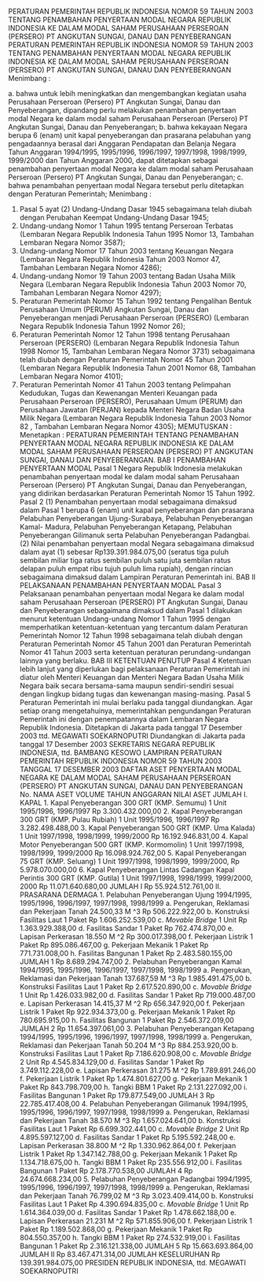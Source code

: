  PERATURAN PEMERINTAH REPUBLIK INDONESIA NOMOR 59 TAHUN 2003 TENTANG PENAMBAHAN PENYERTAAN MODAL NEGARA REPUBLIK INDONESIA KE DALAM MODAL SAHAM PERUSAHAAN PERSEROAN (PERSERO) PT ANGKUTAN SUNGAI, DANAU DAN PENYEBERANGAN PERATURAN PEMERINTAH REPUBLIK INDONESIA NOMOR 59 TAHUN 2003 TENTANG PENAMBAHAN PENYERTAAN MODAL NEGARA REPUBLIK INDONESIA KE DALAM MODAL SAHAM PERUSAHAAN PERSEROAN (PERSERO) PT ANGKUTAN SUNGAI, DANAU DAN PENYEBERANGAN
Menimbang :

a. bahwa untuk lebih meningkatkan dan mengembangkan kegiatan usaha Perusahaan Perseroan (Persero) PT Angkutan Sungai, Danau dan Penyeberangan, dipandang perlu melakukan penambahan penyertaan modal Negara ke dalam modal saham Perusahaan Perseroan (Persero) PT Angkutan Sungai, Danau dan Penyeberangan;
b. bahwa kekayaan Negara berupa 6 (enam) unit kapal penyeberangan dan prasarana pelabuhan yang pengadaannya berasal dari Anggaran Pendapatan dan Belanja Negara Tahun Anggaran 1994/1995, 1995/1996, 1996/1997, 1997/1998, 1998/1999, 1999/2000 dan Tahun Anggaran 2000, dapat ditetapkan sebagai penambahan penyertaan modal Negara ke dalam modal saham Perusahaan Perseroan (Persero) PT Angkutan Sungai, Danau dan Penyeberangan;
c. bahwa penambahan penyertaan modal Negara tersebut perlu ditetapkan dengan Peraturan Pemerintah;
Menimbang :

1. Pasal 5 ayat (2) Undang-Undang Dasar 1945 sebagaimana telah diubah dengan Perubahan Keempat Undang-Undang Dasar 1945;
2. Undang-undang Nomor 1 Tahun 1995 tentang Perseroan Terbatas (Lembaran Negara Republik Indonesia Tahun 1995 Nomor 13, Tambahan Lembaran Negara Nomor 3587);
3. Undang-undang Nomor 17 Tahun 2003 tentang Keuangan Negara (Lembaran Negara Republik Indonesia Tahun 2003 Nomor 47, Tambahan Lembaran Negara Nomor 4286);
4. Undang-undang Nomor 19 Tahun 2003 tentang Badan Usaha Milik Negara (Lembaran Negara Republik Indonesia Tahun 2003 Nomor 70, Tambahan Lembaran Negara Nomor 4297);
5. Peraturan Pemerintah Nomor 15 Tahun 1992 tentang Pengalihan Bentuk Perusahaan Umum (PERUM) Angkutan Sungai, Danau dan Penyeberangan menjadi Perusahaan Perseroan (PERSERO) (Lembaran Negara Republik Indonesia Tahun 1992 Nomor 26);
6. Peraturan Pemerintah Nomor 12 Tahun 1998 tentang Perusahaan Perseroan (PERSERO) (Lembaran Negara Republik Indonesia Tahun 1998 Nomor 15, Tambahan Lembaran Negara Nomor 3731) sebagaimana telah diubah dengan Peraturan Pemerintah Nomor 45 Tahun 2001 (Lembaran Negara Republik Indonesia Tahun 2001 Nomor 68, Tambahan Lembaran Negara Nomor 4101);
7. Peraturan Pemerintah Nomor 41 Tahun 2003 tentang Pelimpahan Kedudukan, Tugas dan Kewenangan Menteri Keuangan pada Perusahaan Perseroan (PERSERO), Perusahaan Umum (PERUM) dan Perusahaan Jawatan (PERJAN) kepada Menteri Negara Badan Usaha Milik Negara (Lembaran Negara Republik Indonesia Tahun 2003 Nomor 82 , Tambahan Lembaran Negara Nomor 4305);
MEMUTUSKAN :
 Menetapkan : PERATURAN PEMERINTAH TENTANG PENAMBAHAN PENYERTAAN MODAL NEGARA REPUBLIK INDONESIA KE DALAM MODAL SAHAM PERUSAHAAN PERSEROAN (PERSERO) PT ANGKUTAN SUNGAI, DANAU DAN PENYEBERANGAN. BAB I PENAMBAHAN PENYERTAAN MODAL
Pasal 1
Negara Republik Indonesia melakukan penambahan penyertaan modal ke dalam modal saham Perusahaan Perseroan (Persero) PT Angkutan Sungai, Danau dan Penyeberangan, yang didirikan berdasarkan Peraturan Pemerintah Nomor 15 Tahun 1992.
Pasal 2
(1) Penambahan penyertaan modal sebagaimana dimaksud dalam Pasal 1 berupa 6 (enam) unit kapal penyeberangan dan prasarana Pelabuhan Penyeberangan Ujung-Surabaya, Pelabuhan Penyeberangan Kamal- Madura, Pelabuhan Penyeberangan Ketapang, Pelabuhan Penyeberangan Gilimanuk serta Pelabuhan Penyeberangan Padangbai.
(2) Nilai penambahan penyertaan modal Negara sebagaimana dimaksud dalam ayat (1) sebesar Rp139.391.984.075,00 (seratus tiga puluh sembilan miliar tiga ratus sembilan puluh satu juta sembilan ratus delapan puluh empat ribu tujuh puluh lima rupiah), dengan rincian sebagaimana dimaksud dalam Lampiran Peraturan Pemerintah ini. BAB II PELAKSANAAN PENAMBAHAN PENYERTAAN MODAL
Pasal 3
Pelaksanaan penambahan penyertaan modal Negara ke dalam modal saham Perusahaan Perseroan (PERSERO) PT Angkutan Sungai, Danau dan Penyeberangan sebagaimana dimaksud dalam Pasal 1 dilakukan menurut ketentuan Undang-undang Nomor 1 Tahun 1995 dengan memperhatikan ketentuan-ketentuan yang tercantum dalam Peraturan Pemerintah Nomor 12 Tahun 1998 sebagaimana telah diubah dengan Peraturan Pemerintah Nomor 45 Tahun 2001 dan Peraturan Pemerintah Nomor 41 Tahun 2003 serta ketentuan peraturan perundang-undangan lainnya yang berlaku. BAB III KETENTUAN PENUTUP
Pasal 4
Ketentuan lebih lanjut yang diperlukan bagi pelaksanaan Peraturan Pemerintah ini diatur oleh Menteri Keuangan dan Menteri Negara Badan Usaha Milik Negara baik secara bersama-sama maupun sendiri-sendiri sesuai dengan lingkup bidang tugas dan kewenangan masing-masing.
Pasal 5
Peraturan Pemerintah ini mulai berlaku pada tanggal diundangkan.
Agar setiap orang mengetahuinya, memerintahkan pengundangan Peraturan Pemerintah ini dengan penempatannya dalam Lembaran Negara Republik Indonesia. Ditetapkan di Jakarta pada tanggal 17 Desember 2003 ttd. MEGAWATI SOEKARNOPUTRI Diundangkan di Jakarta pada tanggal 17 Desember 2003 SEKRETARIS NEGARA REPUBLIK INDONESIA, ttd. BAMBANG KESOWO LAMPIRAN PERATURAN PEMERINTAH REPUBLIK INDONESIA NOMOR 59 TAHUN 2003 TANGGAL 17 DESEMBER 2003 DAFTAR ASET PENYERTAAN MODAL NEGARA KE DALAM MODAL SAHAM PERUSAHAAN PERSEROAN (PERSERO) PT ANGKUTAN SUNGAI, DANAU DAN PENYEBERANGAN No. NAMA ASET VOLUME TAHUN ANGGARAN NILAI ASET JUMLAH I. KAPAL 1. Kapal Penyeberangan 300 GRT (KMP. Semumu) 1 Unit 1995/1996, 1996/1997 Rp 3.300.432.000,00 2. Kapal Penyeberangan 300 GRT (KMP. Pulau Rubiah) 1 Unit 1995/1996, 1996/1997 Rp 3.282.498.488,00 3. Kapal Penyeberangan 500 GRT (KMP. Uma Kalada) 1 Unit 1997/1998, 1998/1999, 1999/2000 Rp 16.192.946.831,00 4. Kapal Motor Penyeberangan 500 GRT (KMP. Kormomolin) 1 Unit 1997/1998, 1998/1999, 1999/2000 Rp 16.098.924.762,00 5. Kapal Penyeberangan 75 GRT (KMP. Seluang) 1 Unit 1997/1998, 1998/1999, 1999/2000, Rp 5.978.070.000,00 6. Kapal Penyeberangan Lintas Cadangan Kapal Perintis 300 GRT (KMP. Gutila) 1 Unit 1997/1998, 1998/1999, 1999/2000, 2000 Rp 11.071.640.680,00 JUMLAH I Rp 55.924.512.761,00 II. PRASARANA DERMAGA 1. Pelabuhan Penyeberangan Ujung 1994/1995, 1995/1996, 1996/1997, 1997/1998, 1998/1999 a. Pengerukan, Reklamasi dan Pekerjaan Tanah 24.500,33 M ^3 Rp 506.222.922,00 b. Konstruksi Fasilitas Laut 1 Paket Rp 1.606.252.539,00 c. _Movable Bridge_ 1 Unit Rp 1.363.929.388,00 d. Fasilitas Sandar 1 Paket Rp 762.474.870,00 e. Lapisan Perkerasan 18.550 M ^2 Rp 300.017.398,00 f. Pekerjaan Listrik 1 Paket Rp 895.086.467,00 g. Pekerjaan Mekanik 1 Paket Rp 771.731.008,00 h. Fasilitas Bangunan 1 Paket Rp 2.483.580.155,00 JUMLAH 1 Rp 8.689.294.747,00 2. Pelabuhan Penyeberangan Kamal 1994/1995, 1995/1996, 1996/1997, 1997/1998, 1998/1999 a. Pengerukan, Reklamasi dan Pekerjaan Tanah 137.687,59 M ^3 Rp 1.985.491.475,00 b. Konstruksi Fasilitas Laut 1 Paket Rp 2.617.520.890,00 c. _Movable Bridge_ 1 Unit Rp 1.426.033.982,00 d. Fasilitas Sandar 1 Paket Rp 719.000.487,00 e. Lapisan Perkerasan 14.415,37 M ^2 Rp 656.347.920,00 f. Pekerjaan Listrik 1 Paket Rp 922.934.373,00 g. Pekerjaan Mekanik 1 Paket Rp 780.695.915,00 h. Fasilitas Bangunan 1 Paket Rp 2.546.372.019,00 JUMLAH 2 Rp 11.654.397.061,00 3. Pelabuhan Penyeberangan Ketapang 1994/1995, 1995/1996, 1996/1997, 1997/1998, 1998/1999 a. Pengerukan, Reklamasi dan Pekerjaan Tanah 50.204 M ^3 Rp 884.253.920,00 b. Konstruksi Fasilitas Laut 1 Paket Rp 7.186.620.908,00 c. _Movable Bridge_ 2 Unit Rp 4.545.834.129,00 d. Fasilitas Sandar 1 Paket Rp 3.749.112.228,00 e. Lapisan Perkerasan 31.275 M ^2 Rp 1.789.891.246,00 f. Pekerjaan Listrik 1 Paket Rp 1.474.801.627,00 g. Pekerjaan Mekanik 1 Paket Rp 843.798.709,00 h. Tangki BBM 1 Paket Rp 2.131.227.092,00 i. Fasilitas Bangunan 1 Paket Rp 179.877.549,00 JUMLAH 3 Rp 22.785.417.408,00 4. Pelabuhan Penyeberangan Gilimanuk 1994/1995, 1995/1996, 1996/1997, 1997/1998, 1998/1999 a. Pengerukan, Reklamasi dan Pekerjaan Tanah 38.570 M ^3 Rp 1.657.024.641,00 b. Konstruksi Fasilitas Laut 1 Paket Rp 6.699.302.441,00 c. _Movable Bridge_ 2 Unit Rp 4.895.597.127,00 d. Fasilitas Sandar 1 Paket Rp 5.195.592.248,00 e. Lapisan Perkerasan 38.800 M ^2 Rp 1.330.962.864,00 f. Pekerjaan Listrik 1 Paket Rp 1.347.142.788,00 g. Pekerjaan Mekanik 1 Paket Rp 1.134.718.675,00 h. Tangki BBM 1 Paket Rp 235.556.912,00 i. Fasilitas Bangunan 1 Paket Rp 2.178.770.538,00 JUMLAH 4 Rp 24.674.668.234,00 5. Pelabuhan Penyeberangan Padangbai 1994/1995, 1995/1996, 1996/1997, 1997/1998, 1998/1999 a. Pengerukan, Reklamasi dan Pekerjaan Tanah 76.799,02 M ^3 Rp 3.023.409.414,00 b. Konstruksi Fasilitas Laut 1 Paket Rp 4.390.694.835,00 c. _Movable Bridge_ 1 Unit Rp 1.614.364.039,00 d. Fasilitas Sandar 1 Paket Rp 1.478.662.188,00 e. Lapisan Perkerasan 21.231 M ^2 Rp 571.855.906,00 f. Pekerjaan Listrik 1 Paket Rp 1.189.502.868,00 g. Pekerjaan Mekanik 1 Paket Rp 804.550.357,00 h. Tangki BBM 1 Paket Rp 274.532.919,00 i. Fasilitas Bangunan 1 Paket Rp 2.316.121.338,00 JUMLAH 5 Rp 15.663.693.864,00 JUMLAH II Rp 83.467.471.314,00 JUMLAH KESELURUHAN Rp 139.391.984.075,00 PRESIDEN REPUBLIK INDONESIA, ttd. MEGAWATI SOEKARNOPUTRI